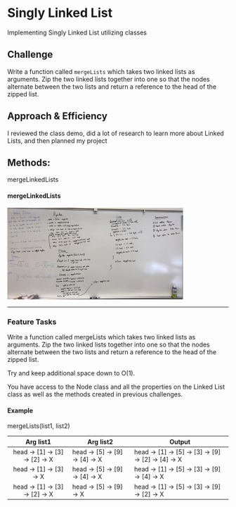 # Singly Linked List

Implementing Singly Linked List utilizing classes

## Challenge

Write a function called `mergeLists` which takes two linked lists as arguments. Zip the two linked lists together into one so that the nodes alternate between the two lists and return a reference to the head of the zipped list.

## Approach & Efficiency

I reviewed the class demo, did a lot of research to learn more about Linked Lists, and then planned my project

## Methods: 

mergeLinkedLists

#### mergeLinkedLists

<img src="./assets/ll_merge_whiteboard.jpg" width="400">


-------
### Feature Tasks

Write a function called mergeLists which takes two linked lists as arguments. Zip the two linked lists together into one so that the nodes alternate between the two lists and return a reference to the head of the zipped list.

 Try and keep additional space down to O(1). 

 You have access to the Node class and all the properties on the Linked List class as well as the methods created in previous challenges.

#### Example

mergeLists(list1, list2)

|  Arg list1 |  Arg list2 | Output  |
|:-:|---|---|
| head -> [1] -> [3] -> [2] -> X  | head -> [5] -> [9] -> [4] -> X  |  head -> [1] -> [5] -> [3] -> [9] -> [2] -> [4] -> X |
| head -> [1] -> [3] -> X  |  head -> [5] -> [9] -> [4] -> X |  head -> [1] -> [5] -> [3] -> [9] -> [4] -> X |
| head -> [1] -> [3] -> [2] -> X | head -> [5] -> [9] -> X | head -> [1] -> [5] -> [3] -> [9] -> [2] -> X |

